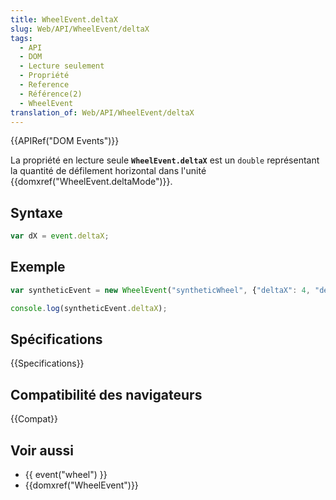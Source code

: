 ```yaml
---
title: WheelEvent.deltaX
slug: Web/API/WheelEvent/deltaX
tags:
  - API
  - DOM
  - Lecture seulement
  - Propriété
  - Reference
  - Référence(2)
  - WheelEvent
translation_of: Web/API/WheelEvent/deltaX
---
```

{{APIRef("DOM Events")}}

La propriété en lecture seule **`WheelEvent.deltaX`** est un `double` représentant la quantité de défilement horizontal dans l'unité {{domxref("WheelEvent.deltaMode")}}.

## Syntaxe

```js
var dX = event.deltaX;
```

## Exemple

```js
var syntheticEvent = new WheelEvent("syntheticWheel", {"deltaX": 4, "deltaMode": 0});

console.log(syntheticEvent.deltaX);
```

## Spécifications

{{Specifications}}

## Compatibilité des navigateurs

{{Compat}}

## Voir aussi

- {{ event("wheel") }}
- {{domxref("WheelEvent")}}
